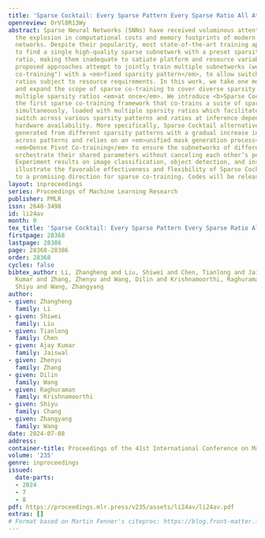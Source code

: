 ```yaml
---
title: 'Sparse Cocktail: Every Sparse Pattern Every Sparse Ratio All At Once'
openreview: OrVl8R13Wy
abstract: Sparse Neural Networks (SNNs) have received voluminous attention for mitigating
  the explosion in computational costs and memory footprints of modern deep neural
  networks. Despite their popularity, most state-of-the-art training approaches seek
  to find a single high-quality sparse subnetwork with a preset sparsity pattern and
  ratio, making them inadequate to satiate platform and resource variability. Recently
  proposed approaches attempt to jointly train multiple subnetworks (we term as “sparse
  co-training") with a <em>fixed sparsity pattern</em>, to allow switching sparsity
  ratios subject to resource requirements. In this work, we take one more step forward
  and expand the scope of sparse co-training to cover diverse sparsity patterns and
  multiple sparsity ratios <em>at once</em>. We introduce <b>Sparse Cocktail</b>,
  the first sparse co-training framework that co-trains a suite of sparsity patterns
  simultaneously, loaded with multiple sparsity ratios which facilitate harmonious
  switch across various sparsity patterns and ratios at inference depending on the
  hardware availability. More specifically, Sparse Cocktail alternatively trains subnetworks
  generated from different sparsity patterns with a gradual increase in sparsity ratios
  across patterns and relies on an <em>unified mask generation process</em> and the
  <em>Dense Pivot Co-training</em> to ensure the subnetworks of different patterns
  orchestrate their shared parameters without canceling each other’s performance.
  Experiment results on image classification, object detection, and instance segmentation
  illustrate the favorable effectiveness and flexibility of Sparse Cocktail, pointing
  to a promising direction for sparse co-training. Codes will be released.
layout: inproceedings
series: Proceedings of Machine Learning Research
publisher: PMLR
issn: 2640-3498
id: li24av
month: 0
tex_title: 'Sparse Cocktail: Every Sparse Pattern Every Sparse Ratio All At Once'
firstpage: 28368
lastpage: 28386
page: 28368-28386
order: 28368
cycles: false
bibtex_author: Li, Zhangheng and Liu, Shiwei and Chen, Tianlong and Jaiswal, Ajay
  Kumar and Zhang, Zhenyu and Wang, Dilin and Krishnamoorthi, Raghuraman and Chang,
  Shiyu and Wang, Zhangyang
author:
- given: Zhangheng
  family: Li
- given: Shiwei
  family: Liu
- given: Tianlong
  family: Chen
- given: Ajay Kumar
  family: Jaiswal
- given: Zhenyu
  family: Zhang
- given: Dilin
  family: Wang
- given: Raghuraman
  family: Krishnamoorthi
- given: Shiyu
  family: Chang
- given: Zhangyang
  family: Wang
date: 2024-07-08
address:
container-title: Proceedings of the 41st International Conference on Machine Learning
volume: '235'
genre: inproceedings
issued:
  date-parts:
  - 2024
  - 7
  - 8
pdf: https://proceedings.mlr.press/v235/assets/li24av/li24av.pdf
extras: []
# Format based on Martin Fenner's citeproc: https://blog.front-matter.io/posts/citeproc-yaml-for-bibliographies/
---
```

